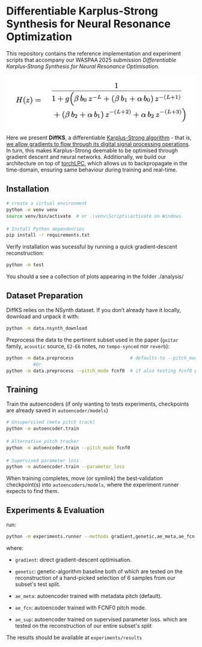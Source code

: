 # Differentiable Karplus-Strong Synthesis for Neural Resonance Optimization

This repository contains the reference implementation and experiment scripts that accompany our WASPAA 2025 submission _Differentiable Karplus‑Strong Synthesis for Neural Resonance Optimisation_.

[transfer]: transfer.png

![alt-text][transfer]

Here we present **DiffKS**, a differentiable [Karplus-Strong algorithm](https://www.jstor.org/stable/3680062?seq=1]) - that is, [we allow gradients to flow through its digital signal processing operations](https://arxiv.org/abs/2001.04643). In turn, this makes Karplus-Strong deemable to be optimised through gradient descent and neural networks. Additionally, we build our architecture on top of [torchLPC](https://github.com/DiffAPF/torchlpc), which allows us to backpropagate in the time-domain, ensuring same behaviour during training and real-time.

## Installation
```bash
# create a virtual environment
python -m venv venv
source venv/bin/activate  # or .\venv\Scripts\activate on Windows

# Install Python dependencies
pip install -r requirements.txt
```
Verify installation was sucessful by running a quick gradient‑descent reconstruction:
```bash
python -m test
```
You should a see a collection of plots appearing in the folder ./analysis/

## Dataset Preparation
DiffKS relies on the NSynth dataset. If you don’t already have it locally, download and unpack it with:
```bash
python -m data.nsynth_download
```

Preprocess the data to the pertinent subset used in the paper (``guitar`` family, ``acoustic`` source, ``E2-E6`` notes, no ``tempo-synced`` nor ``reverb``):
```bash
python -m data.preprocess                     # defaults to --pitch_mode meta
          #Or
python -m data.preprocess --pitch_mode fcnf0  # if also testing fcnf0 pitch mode
```

## Training
Train the autoencoders (if only wanting to tests experiments, checkpoints are already saved in ``autoencoder/models``)
```bash
# Unsupervised (meta pitch track)
python -m autoencoder.train

# Alternative pitch tracker
python -m autoencoder.train --pitch_mode fcnf0

# Supervised parameter loss
python -m autoencoder.train --parameter_loss
```
When training completes, move (or symlink) the best‑validation checkpoint(s) into ``autoencoders/models``, where the experiment runner expects to find them.

## Experiments & Evaluation

run:
```bash
python -m experiments.runner --methods gradient,genetic,ae_meta,ae_fcn,ae_sup
```

where:
- ``gradient``: direct gradient-descent optimisation.
- ``genetic``: genetic-algorithm baseline
both of which are tested on the reconstruction of a hand-picked selection of 6 samples from our subset's test split.

- ``ae_meta``: autoencoder trained with metadata pitch (default).
- ``ae_fcn``: autoencoder trained with FCNF0 pitch mode.
- ``ae_sup``: autoencoder trained on supervised parameter loss.
which are tested on the reconstruction of our entire subset's split

The results should be available at ``experiments/results``
